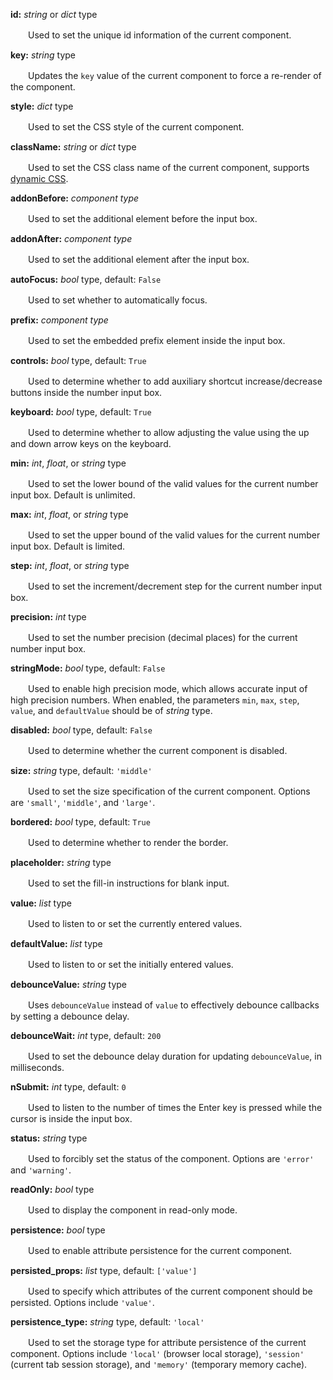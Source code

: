 **id:** *string* or *dict* type

　　Used to set the unique id information of the current component.

**key:** *string* type

　　Updates the `key` value of the current component to force a re-render of the component.

**style:** *dict* type

　　Used to set the CSS style of the current component.

**className:** *string* or *dict* type

　　Used to set the CSS class name of the current component, supports [dynamic CSS](/advanced-classname).

**addonBefore:** *component type*

　　Used to set the additional element before the input box.

**addonAfter:** *component type*

　　Used to set the additional element after the input box.

**autoFocus:** *bool* type, default: `False`

　　Used to set whether to automatically focus.

**prefix:** *component type*

　　Used to set the embedded prefix element inside the input box.

**controls:** *bool* type, default: `True`

　　Used to determine whether to add auxiliary shortcut increase/decrease buttons inside the number input box.

**keyboard:** *bool* type, default: `True`

　　Used to determine whether to allow adjusting the value using the up and down arrow keys on the keyboard.

**min:** *int*, *float*, or *string* type

　　Used to set the lower bound of the valid values for the current number input box. Default is unlimited.

**max:** *int*, *float*, or *string* type

　　Used to set the upper bound of the valid values for the current number input box. Default is limited.

**step:** *int*, *float*, or *string* type

　　Used to set the increment/decrement step for the current number input box.

**precision:** *int* type

　　Used to set the number precision (decimal places) for the current number input box.

**stringMode:** *bool* type, default: `False`

　　Used to enable high precision mode, which allows accurate input of high precision numbers. When enabled, the parameters `min`, `max`, `step`, `value`, and `defaultValue` should be of *string* type.

**disabled:** *bool* type, default: `False`

　　Used to determine whether the current component is disabled.

**size:** *string* type, default: `'middle'`

　　Used to set the size specification of the current component. Options are `'small'`, `'middle'`, and `'large'`.

**bordered:** *bool* type, default: `True`

　　Used to determine whether to render the border.

**placeholder:** *string* type

　　Used to set the fill-in instructions for blank input.

**value:** *list* type

　　Used to listen to or set the currently entered values.

**defaultValue:** *list* type

　　Used to listen to or set the initially entered values.

**debounceValue:** *string* type

　　Uses `debounceValue` instead of `value` to effectively debounce callbacks by setting a debounce delay.

**debounceWait:** *int* type, default: `200`

　　Used to set the debounce delay duration for updating `debounceValue`, in milliseconds.

**nSubmit:** *int* type, default: `0`

　　Used to listen to the number of times the Enter key is pressed while the cursor is inside the input box.

**status:** *string* type

　　Used to forcibly set the status of the component. Options are `'error'` and `'warning'`.

**readOnly:** *bool* type

　　Used to display the component in read-only mode.

**persistence:** *bool* type

　　Used to enable attribute persistence for the current component.

**persisted_props:** *list* type, default: `['value']`

　　Used to specify which attributes of the current component should be persisted. Options include `'value'`.

**persistence_type:** *string* type, default: `'local'`

　　Used to set the storage type for attribute persistence of the current component. Options include `'local'` (browser local storage), `'session'` (current tab session storage), and `'memory'` (temporary memory cache).